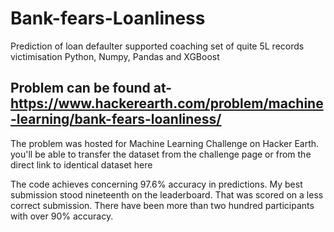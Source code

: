 # Bank-fears-Loanliness
Prediction of loan defaulter supported coaching 
set of quite 5L records victimisation Python, Numpy, Pandas and XGBoost

## Problem can be found at- https://www.hackerearth.com/problem/machine-learning/bank-fears-loanliness/

The problem was hosted for Machine Learning Challenge on Hacker Earth. you'll be able to transfer the dataset from the challenge page or from the direct link to identical dataset here

The code achieves concerning 97.6% accuracy in predictions. My best submission stood nineteenth on the leaderboard. 
That was scored on a less correct submission. There have been more than two hundred participants with over 90% accuracy.
